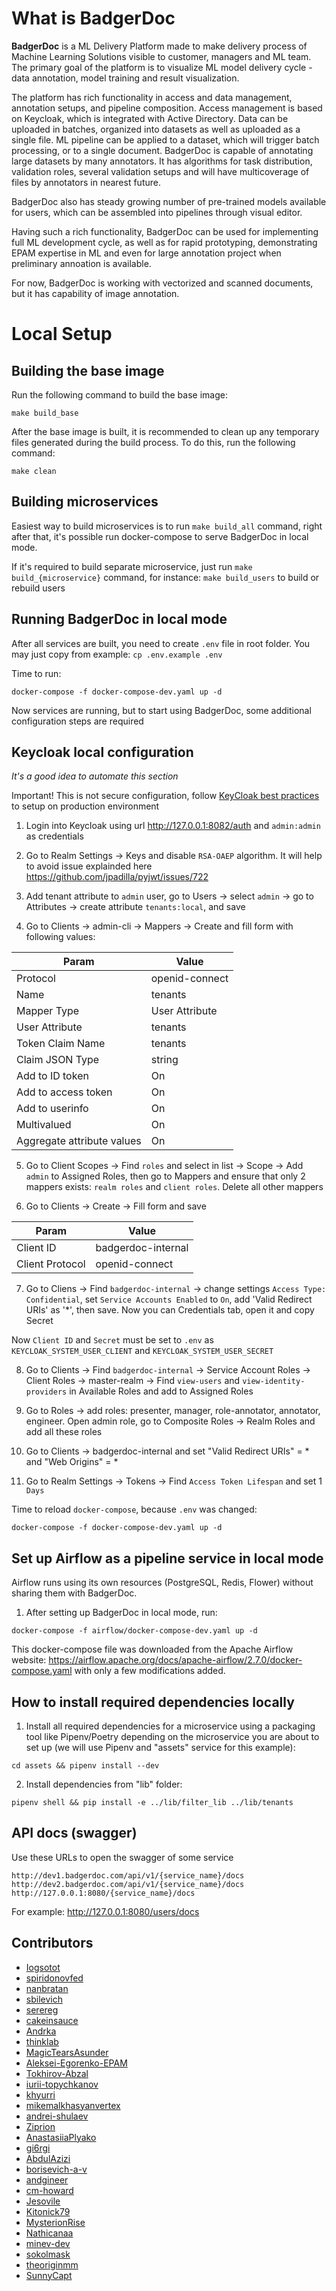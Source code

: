 # What is BadgerDoc

**BadgerDoc** is a ML Delivery Platform made to make delivery process of Machine Learning Solutions visible to customer,
managers and ML team. The primary goal of the platform is to visualize ML model delivery cycle -  data annotation, 
model training and result visualization.

The platform has rich functionality in access and data management, annotation setups, and pipeline composition.
Access management is based on Keycloak, which is integrated with Active Directory.
Data can be uploaded in batches, organized into datasets as well as uploaded as a single file.
ML pipeline can be applied to a dataset, which will trigger batch processing, or to a single document.
BadgerDoc is capable of annotating large datasets by many annotators. It has algorithms for task distribution,
validation roles, several validation setups and will have multicoverage of files by annotators in nearest future.

BadgerDoc also has steady growing number of pre-trained models available for users, which can be assembled into pipelines through visual editor. 

Having such a rich functionality, BadgerDoc can be used for implementing full ML development cycle,
as well as for rapid prototyping, demonstrating EPAM expertise in ML and even for large annotation
project when preliminary annoation is available. 

For now, BadgerDoc is working with vectorized and scanned documents, but it has capability of image annotation.

#
# Local Setup

## Building the base image

Run the following command to build the base image:

```
make build_base
```

After the base image is built, it is recommended to clean up any temporary files generated during the build process. To do this, run the following command:

```
make clean
```

## Building microservices

Easiest way to build microservices is to run `make build_all` command, right after that, 
it's possible run docker-compose to serve BadgerDoc in local mode.

If it's required to build separate microservice, just run `make build_{microservice}` command,
for instance: `make build_users` to build or rebuild users

## Running BadgerDoc in local mode

After all services are built, you need to create `.env` file in root folder. You may just copy from example: `cp .env.example .env` 

Time to run: 

```
docker-compose -f docker-compose-dev.yaml up -d
```

Now services are running, but to start using BadgerDoc, some additional configuration steps are required

## Keycloak local configuration
_It's a good idea to automate this section_

Important! This is not secure configuration, follow [KeyCloak best practices](https://www.keycloak.org/server/configuration-production) to setup on production environment

1. Login into Keycloak using url http://127.0.0.1:8082/auth and `admin:admin` as credentials

2. Go to Realm Settings -> Keys and disable `RSA-OAEP` algorithm. It will help to avoid issue explainded here https://github.com/jpadilla/pyjwt/issues/722

3. Add tenant attribute to `admin` user, go to Users -> select `admin` -> go to Attributes -> create attribute `tenants:local`, and save

4. Go to Clients -> admin-cli -> Mappers -> Create and fill form with following values:

| Param                      | Value          |
|----------------------------|----------------|
| Protocol                   | openid-connect |
| Name                       | tenants        |
| Mapper Type                | User Attribute |
| User Attribute             | tenants        |
| Token Claim Name           | tenants        |
| Claim JSON Type            | string         |
| Add to ID token            | On             |
| Add to access token        | On             |
| Add to userinfo            | On             |
| Multivalued                | On             |
| Aggregate attribute values | On             |

5. Go to Client Scopes -> Find `roles` and select in list -> Scope -> Add `admin` to Assigned Roles, then go to Mappers and ensure that only 2 mappers exists: `realm roles` and `client roles`. Delete all other mappers

6. Go to Clients -> Create -> Fill form and save

| Param                      | Value              |
|----------------------------|--------------------|
| Client ID                  | badgerdoc-internal |
| Client Protocol            | openid-connect     |

7. Go to Cliens -> Find `badgerdoc-internal` -> change settings `Access Type: Confidential`, set `Service Accounts Enabled` to `On`, add 'Valid Redirect URIs' as '*', then save. Now you can Credentials tab, open it and copy Secret

Now `Client ID` and `Secret` must be set to `.env` as `KEYCLOAK_SYSTEM_USER_CLIENT` and `KEYCLOAK_SYSTEM_USER_SECRET`

8. Go to Clients -> Find `badgerdoc-internal` -> Service Account Roles -> Client Roles -> master-realm -> Find `view-users` and `view-identity-providers` in Available Roles and add to Assigned Roles

9. Go to Roles -> add roles: presenter, manager, role-annotator, annotator, engineer. Open admin role, go to Composite Roles -> Realm Roles and add all these roles 

10. Go to Clients -> badgerdoc-internal and set "Valid Redirect URIs" = * and "Web Origins" = *

11. Go to Realm Settings -> Tokens -> Find `Access Token Lifespan` and set 1 `Days`  

Time to reload `docker-compose`, because `.env` was changed: 

```
docker-compose -f docker-compose-dev.yaml up -d
```

## Set up Airflow as a pipeline service in local mode

Airflow runs using its own resources (PostgreSQL, Redis, Flower) without sharing them with BadgerDoc.

1. After setting up BadgerDoc in local mode, run:
```
docker-compose -f airflow/docker-compose-dev.yaml up -d
```
This docker-compose file was downloaded from the Apache Airflow website:
https://airflow.apache.org/docs/apache-airflow/2.7.0/docker-compose.yaml with only a few modifications added.


## How to install required dependencies locally

1. Install all required dependencies for a microservice using a packaging tool like Pipenv/Poetry depending on the microservice you are about to set up (we will use Pipenv and "assets" service for this example):
```
cd assets && pipenv install --dev
```
2. Install dependencies from "lib" folder:
```
pipenv shell && pip install -e ../lib/filter_lib ../lib/tenants
```

## API docs (swagger)

Use these URLs to open the swagger of some service

```
http://dev1.badgerdoc.com/api/v1/{service_name}/docs
http://dev2.badgerdoc.com/api/v1/{service_name}/docs
http://127.0.0.1:8080/{service_name}/docs
```

For example: http://127.0.0.1:8080/users/docs

## Contributors

- [Iogsotot](https://github.com/Iogsotot)
- [spiridonovfed](https://github.com/spiridonovfed)
- [nanbratan](https://github.com/nanbratan)
- [sbilevich](https://github.com/sbilevich)
- [serereg](https://github.com/serereg)
- [cakeinsauce](https://github.com/cakeinsauce)
- [Andrka](https://github.com/Andrka)
- [thinklab](https://github.com/thinklab)
- [MagicTearsAsunder](https://github.com/MagicTearsAsunder)
- [Aleksei-Egorenko-EPAM](https://github.com/Aleksei-Egorenko-EPAM)
- [Tokhirov-Abzal](https://github.com/Tokhirov-Abzal)
- [iurii-topychkanov](https://github.com/iurii-topychkanov)
- [khyurri](https://github.com/khyurri)
- [mikemalkhasyanvertex](https://github.com/mikemalkhasyanvertex)
- [andrei-shulaev](https://github.com/andrei-shulaev)
- [Ziprion](https://github.com/Ziprion)
- [AnastasiiaPlyako](https://github.com/AnastasiiaPlyako)
- [gi6rgi](https://github.com/gi6rgi)
- [AbdulAzizi](https://github.com/AbdulAzizi)
- [borisevich-a-v](https://github.com/borisevich-a-v)
- [andgineer](https://github.com/andgineer)
- [cm-howard](https://github.com/cm-howard)
- [Jesovile](https://github.com/Jesovile)
- [Kitonick79](https://github.com/Kitonick79)
- [MysterionRise](https://github.com/MysterionRise)
- [Nathicanaa](https://github.com/Nathicanaa)
- [minev-dev](https://github.com/minev-dev)
- [sokolmask](https://github.com/sokolmask)
- [theoriginmm](https://github.com/theoriginmm)
- [SunnyCapt](https://github.com/SunnyCapt)